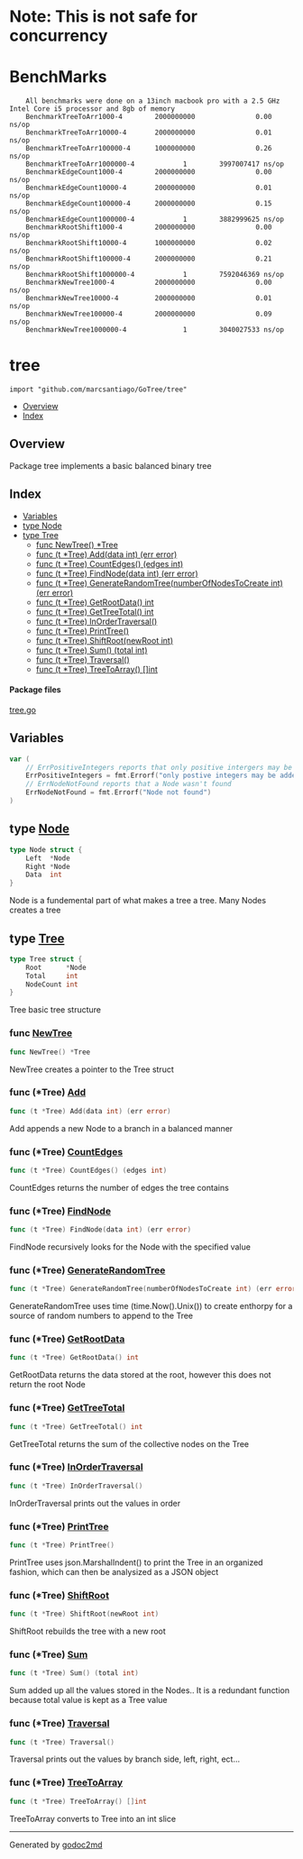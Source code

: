 # Note: This is not safe for concurrency
# BenchMarks
```
    All benchmarks were done on a 13inch macbook pro with a 2.5 GHz Intel Core i5 processor and 8gb of memory
    BenchmarkTreeToArr1000-4        2000000000               0.00 ns/op
    BenchmarkTreeToArr10000-4       2000000000               0.01 ns/op
    BenchmarkTreeToArr100000-4      1000000000               0.26 ns/op
    BenchmarkTreeToArr1000000-4            1        3997007417 ns/op
    BenchmarkEdgeCount1000-4        2000000000               0.00 ns/op
    BenchmarkEdgeCount10000-4       2000000000               0.01 ns/op
    BenchmarkEdgeCount100000-4      2000000000               0.15 ns/op
    BenchmarkEdgeCount1000000-4            1        3882999625 ns/op
    BenchmarkRootShift1000-4        2000000000               0.00 ns/op
    BenchmarkRootShift10000-4       1000000000               0.02 ns/op
    BenchmarkRootShift100000-4      2000000000               0.21 ns/op
    BenchmarkRootShift1000000-4            1        7592046369 ns/op
    BenchmarkNewTree1000-4          2000000000               0.00 ns/op
    BenchmarkNewTree10000-4         2000000000               0.01 ns/op
    BenchmarkNewTree100000-4        2000000000               0.09 ns/op
    BenchmarkNewTree1000000-4              1        3040027533 ns/op
```

# tree
`import "github.com/marcsantiago/GoTree/tree"`

* [Overview](#pkg-overview)
* [Index](#pkg-index)

## <a name="pkg-overview">Overview</a>
Package tree implements a basic balanced binary tree




## <a name="pkg-index">Index</a>
* [Variables](#pkg-variables)
* [type Node](#Node)
* [type Tree](#Tree)
  * [func NewTree() *Tree](#NewTree)
  * [func (t *Tree) Add(data int) (err error)](#Tree.Add)
  * [func (t *Tree) CountEdges() (edges int)](#Tree.CountEdges)
  * [func (t *Tree) FindNode(data int) (err error)](#Tree.FindNode)
  * [func (t *Tree) GenerateRandomTree(numberOfNodesToCreate int) (err error)](#Tree.GenerateRandomTree)
  * [func (t *Tree) GetRootData() int](#Tree.GetRootData)
  * [func (t *Tree) GetTreeTotal() int](#Tree.GetTreeTotal)
  * [func (t *Tree) InOrderTraversal()](#Tree.InOrderTraversal)
  * [func (t *Tree) PrintTree()](#Tree.PrintTree)
  * [func (t *Tree) ShiftRoot(newRoot int)](#Tree.ShiftRoot)
  * [func (t *Tree) Sum() (total int)](#Tree.Sum)
  * [func (t *Tree) Traversal()](#Tree.Traversal)
  * [func (t *Tree) TreeToArray() []int](#Tree.TreeToArray)


#### <a name="pkg-files">Package files</a>
[tree.go](/src/github.com/marcsantiago/GoTree/tree/tree.go) 



## <a name="pkg-variables">Variables</a>
``` go
var (
    // ErrPositiveIntegers reports that only positive intergers may be added to the tree
    ErrPositiveIntegers = fmt.Errorf("only postive integers may be added")
    // ErrNodeNotFound reports that a Node wasn't found
    ErrNodeNotFound = fmt.Errorf("Node not found")
)
```



## <a name="Node">type</a> [Node](/src/target/tree.go?s=220:277#L3)
``` go
type Node struct {
    Left  *Node
    Right *Node
    Data  int
}
```
Node is a fundemental part of what makes a tree a tree. Many Nodes creates a tree










## <a name="Tree">type</a> [Tree](/src/target/tree.go?s=308:375#L10)
``` go
type Tree struct {
    Root      *Node
    Total     int
    NodeCount int
}
```
Tree basic tree structure







### <a name="NewTree">func</a> [NewTree](/src/target/tree.go?s=693:713#L24)
``` go
func NewTree() *Tree
```
NewTree creates a pointer to the Tree struct





### <a name="Tree.Add">func</a> (\*Tree) [Add](/src/target/tree.go?s=1372:1412#L57)
``` go
func (t *Tree) Add(data int) (err error)
```
Add appends a new Node to a branch in a balanced manner




### <a name="Tree.CountEdges">func</a> (\*Tree) [CountEdges](/src/target/tree.go?s=3713:3752#L180)
``` go
func (t *Tree) CountEdges() (edges int)
```
CountEdges returns the number of edges the tree contains




### <a name="Tree.FindNode">func</a> (\*Tree) [FindNode](/src/target/tree.go?s=805:850#L29)
``` go
func (t *Tree) FindNode(data int) (err error)
```
FindNode recursively looks for the Node with the specified value




### <a name="Tree.GenerateRandomTree">func</a> (\*Tree) [GenerateRandomTree](/src/target/tree.go?s=4460:4532#L217)
``` go
func (t *Tree) GenerateRandomTree(numberOfNodesToCreate int) (err error)
```
GenerateRandomTree uses time (time.Now().Unix()) to create enthorpy for a source of random numbers to append to the Tree




### <a name="Tree.GetRootData">func</a> (\*Tree) [GetRootData](/src/target/tree.go?s=4858:4890#L232)
``` go
func (t *Tree) GetRootData() int
```
GetRootData returns the data stored at the root, however this does not return the root Node




### <a name="Tree.GetTreeTotal">func</a> (\*Tree) [GetTreeTotal](/src/target/tree.go?s=4984:5017#L237)
``` go
func (t *Tree) GetTreeTotal() int
```
GetTreeTotal returns the sum of the collective nodes on the Tree




### <a name="Tree.InOrderTraversal">func</a> (\*Tree) [InOrderTraversal](/src/target/tree.go?s=2064:2097#L95)
``` go
func (t *Tree) InOrderTraversal()
```
InOrderTraversal prints out the values in order




### <a name="Tree.PrintTree">func</a> (\*Tree) [PrintTree](/src/target/tree.go?s=6124:6150#L292)
``` go
func (t *Tree) PrintTree()
```
PrintTree uses json.MarshalIndent() to print the Tree in an organized fashion, which can then be analysized as a JSON
object




### <a name="Tree.ShiftRoot">func</a> (\*Tree) [ShiftRoot](/src/target/tree.go?s=5850:5887#L280)
``` go
func (t *Tree) ShiftRoot(newRoot int)
```
ShiftRoot rebuilds the tree with a new root




### <a name="Tree.Sum">func</a> (\*Tree) [Sum](/src/target/tree.go?s=3061:3093#L144)
``` go
func (t *Tree) Sum() (total int)
```
Sum added up all the values stored in the Nodes.. It is a redundant function because total value is kept as a Tree
value




### <a name="Tree.Traversal">func</a> (\*Tree) [Traversal](/src/target/tree.go?s=2552:2578#L119)
``` go
func (t *Tree) Traversal()
```
Traversal prints out the values by branch side, left, right, ect...




### <a name="Tree.TreeToArray">func</a> (\*Tree) [TreeToArray](/src/target/tree.go?s=5089:5123#L242)
``` go
func (t *Tree) TreeToArray() []int
```
TreeToArray converts to Tree into an int slice








- - -
Generated by [godoc2md](http://godoc.org/github.com/davecheney/godoc2md)
